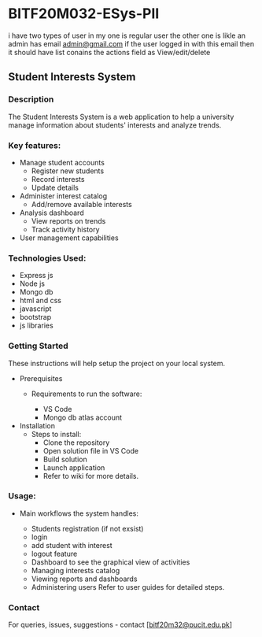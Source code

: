 # BITF20M032-ESys-PII
i have two types of user in my one is regular user the other one is likle an admin has email 
admin@gmail.com if the user logged in with this email then it should have list conains the 
actions field as View/edit/delete
## Student Interests System
### Description
The Student Interests System is a web application to help a university manage information about students' interests and analyze trends.

### Key features:
+ Manage student accounts
  - Register new students
  - Record interests
  - Update details
+ Administer interest catalog
  - Add/remove available interests
+ Analysis dashboard
  - View reports on trends
  - Track activity history
+ User management capabilities

### Technologies Used:

  + Express js
  + Node js
  + Mongo db  
  + html and css
  + javascript
  + bootstrap
  + js libraries
 
### Getting Started
These instructions will help setup the project on your local system.

- Prerequisites
  - Requirements to run the software:

    - VS Code
    - Mongo db atlas account
- Installation
  - Steps to install:
     - Clone the repository
     - Open solution file in VS Code
     - Build solution
     - Launch application
     - Refer to wiki for more details.
### Usage:
- Main workflows the system handles:

  + Students registration (if not exsist)
  + login
  + add student with interest
  + logout feature
  + Dashboard to see the graphical view of activities
  + Managing interests catalog
  + Viewing reports and dashboards
  + Administering users
Refer to user guides for detailed steps.

### Contact
For queries, issues, suggestions - contact [bitf20m32@pucit.edu.pk] 
